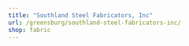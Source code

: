 ```yaml
---
title: "Southland Steel Fabricators, Inc"
url: /greensburg/southland-steel-fabricators-inc/
shop: fabric
---
```

